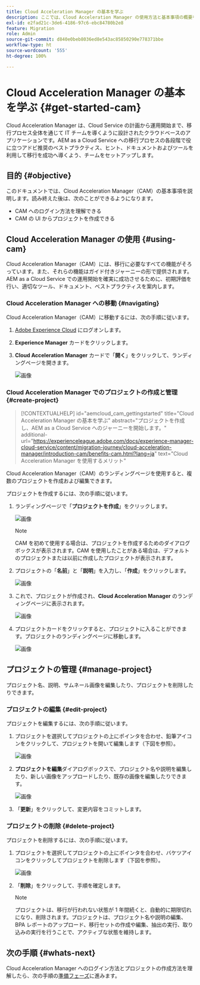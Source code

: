```yaml
---
title: Cloud Acceleration Manager の基本を学ぶ
description: ここでは、Cloud Acceleration Manager の使用方法と基本事項の概要を説明します。
exl-id: e2fad21c-3de6-4186-97c6-ebc84780b2e8
feature: Migration
role: Admin
source-git-commit: d840e0beb8036ed8e543ac85850290e778371bbe
workflow-type: ht
source-wordcount: '555'
ht-degree: 100%

---
```


# Cloud Acceleration Manager の基本を学ぶ {#get-started-cam}

Cloud Acceleration Manager は、Cloud Service の計画から運用開始まで、移行プロセス全体を通じて IT チームを導くように設計されたクラウドベースのアプリケーションです。AEM as a Cloud Service への移行プロセスの各段階で役に立つアドビ推奨のベストプラクティス、ヒント、ドキュメントおよびツールを利用して移行を成功へ導くよう、チームをセットアップします。

## 目的 {#objective}

このドキュメントでは、Cloud Acceleration Manager（CAM）の基本事項を説明します。読み終えた後は、次のことができるようになります。

* CAM へのログイン方法を理解できる
* CAM の UI からプロジェクトを作成できる

## Cloud Acceleration Manager の使用 {#using-cam}

Cloud Acceleration Manager（CAM）には、移行に必要なすべての機能がそろっています。また、それらの機能はガイド付きジャーニーの形で提供されます。AEM as a Cloud Service での運用開始を確実に成功させるために、初期評価を行い、適切なツール、ドキュメント、ベストプラクティスを案内します。

### Cloud Acceleration Manager への移動 {#navigating}

Cloud Acceleration Manager（CAM）に移動するには、次の手順に従います。

1. [Adobe Experience Cloud](https://experience.adobe.com) にログオンします。

1. **Experience Manager** カードをクリックします。

1. **Cloud Acceleration Manager** カードで「**開く**」をクリックして、ランディングページを開きます。

   ![画像](/help/journey-migration/cloud-acceleration-manager/assets/cam-1.png)

### Cloud Acceleration Manager でのプロジェクトの作成と管理 {#create-project}

>[!CONTEXTUALHELP]
>id="aemcloud_cam_gettingstarted"
>title="Cloud Acceleration Manager の基本を学ぶ"
>abstract="プロジェクトを作成し、AEM as a Cloud Service へのジャーニーを開始します。"
>additional-url="https://experienceleague.adobe.com/docs/experience-manager-cloud-service/content/migration-journey/cloud-acceleration-manager/introduction-cam/benefits-cam.html?lang=ja" text="Cloud Acceleration Manager を使用するメリット"

Cloud Acceleration Manager（CAM）のランディングページを使用すると、複数のプロジェクトを作成および編集できます。

プロジェクトを作成するには、次の手順に従います。

1. ランディングページで「**プロジェクトを作成**」をクリックします。

   ![画像](/help/journey-migration/cloud-acceleration-manager/assets/cam-2.png)

   >[!NOTE]
   >CAM を初めて使用する場合は、プロジェクトを作成するためのダイアログボックスが表示されます。CAM を使用したことがある場合は、デフォルトのプロジェクトまたは以前に作成したプロジェクトが表示されます。

1. プロジェクトの「**名前**」と「**説明**」を入力し、「**作成**」をクリックします。

   ![画像](/help/journey-migration/cloud-acceleration-manager/assets/cam-3.png)

1. これで、プロジェクトが作成され、**Cloud Acceleration Manager** のランディングページに表示されます。

   ![画像](/help/journey-migration/cloud-acceleration-manager/assets/cam-landing.png)

1. プロジェクトカードをクリックすると、プロジェクトに入ることができます。プロジェクトのランディングページに移動します。

   ![画像](/help/journey-migration/cloud-acceleration-manager/assets/cam-5.png)

## プロジェクトの管理 {#manage-project}

プロジェクト名、説明、サムネール画像を編集したり、プロジェクトを削除したりできます。

### プロジェクトの編集 {#edit-project}

プロジェクトを編集するには、次の手順に従います。

1. プロジェクトを選択してプロジェクトの上にポインタを合わせ、鉛筆アイコンをクリックして、プロジェクトを開いて編集します（下図を参照）。

   ![画像](/help/journey-migration/cloud-acceleration-manager/assets/cam-4.png)

1. **プロジェクトを編集**&#x200B;ダイアログボックスで、プロジェクト名や説明を編集したり、新しい画像をアップロードしたり、既存の画像を編集したりできます。

   ![画像](/help/journey-migration/cloud-acceleration-manager/assets/cam-edit.png)

1. 「**更新**」をクリックして、変更内容をコミットします。

### プロジェクトの削除 {#delete-project}

プロジェクトを削除するには、次の手順に従います。

1. プロジェクトを選択してプロジェクトの上にポインタを合わせ、バケツアイコンをクリックしてプロジェクトを削除します（下図を参照）。

   ![画像](/help/journey-migration/cloud-acceleration-manager/assets/cam-4.png)

1. 「**削除**」をクリックして、手順を確定します。

   >[!NOTE]
   >プロジェクトは、移行が行われない状態が 1 年間続くと、自動的に期限切れになり、削除されます。プロジェクトは、プロジェクト名や説明の編集、BPA レポートのアップロード、移行セットの作成や編集、抽出の実行、取り込みの実行を行うことで、アクティブな状態を維持します。


## 次の手順 {#whats-next}

Cloud Acceleration Manager へのログイン方法とプロジェクトの作成方法を理解したら、次の手順の[準備フェーズ](https://experienceleague.adobe.com/docs/experience-manager-cloud-service/content/migration-journey/cloud-acceleration-manager/using-cam/cam-readiness-phase.html?lang=ja)に進みます。
